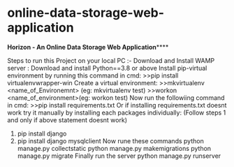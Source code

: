 # online-data-storage-web-application
************Horizon - An Online Data Storage Web Application****************

Steps to run this Project on your local PC :-
Download and Install WAMP server : 
Download and install Python==3.8 or above
Install pip-virtual environment by running this command in cmd:
    >>pip install virtualenvwrapper-win
Create a virtual environment:
    >>mkvirtualenv <name_of_Environemnt> (eg: mkvirtualenv test)
    >>workon <name_of_environment>(eg: workon test)
Now run the followiing command in cmd:
    >>pip install requirements.txt
Or if installing requirements.txt doesnt work try it manually by installing each packages individually:
(Follow steps 1 and  only if above statement doesnt work)
1. pip install django
2. pip install django mysqlclient
Now rune these commands
python manage.py collectstatic
python manage.py makemigrations
python manage.py migrate
Finally run the server
python manage.py runserver
